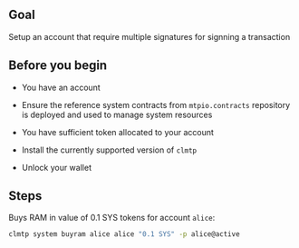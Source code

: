 ## Goal

Setup an account that require multiple signatures for signning a transaction

## Before you begin

* You have an account

* Ensure the reference system contracts from `mtpio.contracts` repository is deployed and used to manage system resources

* You have sufficient token allocated to your account

* Install the currently supported version of `clmtp`

* Unlock your wallet

## Steps

Buys RAM in value of 0.1 SYS tokens for account `alice`:

```sh
clmtp system buyram alice alice "0.1 SYS" -p alice@active
```